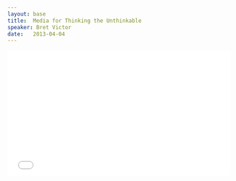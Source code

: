```yaml
---
layout: base
title:  Media for Thinking the Unthinkable
speaker: Bret Victor
date:   2013-04-04
---
```


<div id="talk-container">
	<iframe src="//player.vimeo.com/video/67076984?portrait=0" width="500" height="281" frameborder="0" webkitallowfullscreen mozallowfullscreen allowfullscreen></iframe>
</div>
